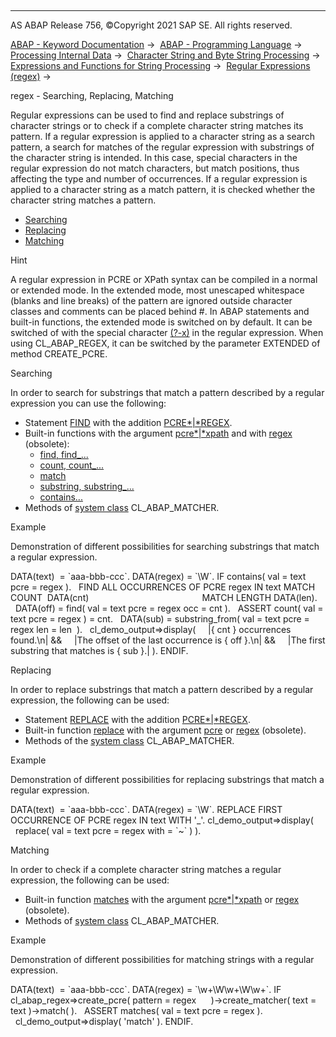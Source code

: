   

* * *

AS ABAP Release 756, ©Copyright 2021 SAP SE. All rights reserved.

[ABAP - Keyword Documentation](https://help.sap.com/doc/abapdocu_756_index_htm/7.56/en-US/abenabap.htm) →  [ABAP - Programming Language](https://help.sap.com/doc/abapdocu_756_index_htm/7.56/en-US/abenabap_reference.htm) →  [Processing Internal Data](https://help.sap.com/doc/abapdocu_756_index_htm/7.56/en-US/abenabap_data_working.htm) →  [Character String and Byte String Processing](https://help.sap.com/doc/abapdocu_756_index_htm/7.56/en-US/abenabap_data_string.htm) →  [Expressions and Functions for String Processing](https://help.sap.com/doc/abapdocu_756_index_htm/7.56/en-US/abenstring_processing_expr_func.htm) →  [Regular Expressions (regex)](https://help.sap.com/doc/abapdocu_756_index_htm/7.56/en-US/abenregular_expressions.htm) → 

regex - Searching, Replacing, Matching

Regular expressions can be used to find and replace substrings of character strings or to check if a complete character string matches its pattern. If a regular expression is applied to a character string as a search pattern, a search for matches of the regular expression with substrings of the character string is intended. In this case, special characters in the regular expression do not match characters, but match positions, thus affecting the type and number of occurrences. If a regular expression is applied to a character string as a match pattern, it is checked whether the character string matches a pattern.

-   [Searching](#@@ITOC@@ABENREGEX_MTCH_1)
-   [Replacing](#@@ITOC@@ABENREGEX_MTCH_2)
-   [Matching](#@@ITOC@@ABENREGEX_MTCH_3)

Hint

A regular expression in PCRE or XPath syntax can be compiled in a normal or extended mode. In the extended mode, most unescaped whitespace (blanks and line breaks) of the pattern are ignored outside character classes and comments can be placed behind #. In ABAP statements and built-in functions, the extended mode is switched on by default. It can be switched of with the special character [(?-x)](https://help.sap.com/doc/abapdocu_756_index_htm/7.56/en-US/abenregex_pcre_syntax_specials.htm) in the regular expression. When using CL\_ABAP\_REGEX, it can be switched by the parameter EXTENDED of method CREATE\_PCRE.

Searching

In order to search for substrings that match a pattern described by a regular expression you can use the following:

-   Statement [FIND](https://help.sap.com/doc/abapdocu_756_index_htm/7.56/en-US/abapfind.htm) with the addition [PCRE*|*REGEX](https://help.sap.com/doc/abapdocu_756_index_htm/7.56/en-US/abapfind_pattern.htm).
-   Built-in functions with the argument [pcre*|*xpath](https://help.sap.com/doc/abapdocu_756_index_htm/7.56/en-US/abenstring_functions_regex.htm) and with [regex](https://help.sap.com/doc/abapdocu_756_index_htm/7.56/en-US/abenstring_functions_regex_obs.htm) (obsolete):
    -   [find, find\_...](https://help.sap.com/doc/abapdocu_756_index_htm/7.56/en-US/abensearch_functions.htm)
    -   [count, count\_...](https://help.sap.com/doc/abapdocu_756_index_htm/7.56/en-US/abencount_functions.htm)
    -   [match](https://help.sap.com/doc/abapdocu_756_index_htm/7.56/en-US/abenmatch_functions.htm)
    -   [substring, substring\_...](https://help.sap.com/doc/abapdocu_756_index_htm/7.56/en-US/abensubstring_functions.htm)
    -   [contains...](https://help.sap.com/doc/abapdocu_756_index_htm/7.56/en-US/abencontains_functions.htm)
-   Methods of [system class](https://help.sap.com/doc/abapdocu_756_index_htm/7.56/en-US/abenregex_system_classes.htm) CL\_ABAP\_MATCHER.

Example

Demonstration of different possibilities for searching substrings that match a regular expression.

DATA(text)  = \`aaa-bbb-ccc\`.
DATA(regex) = \`\\W\`.
IF contains( val = text pcre = regex ).
  FIND ALL OCCURRENCES OF PCRE regex IN text MATCH COUNT  DATA(cnt)
                                             MATCH LENGTH DATA(len).
  DATA(off) = find( val = text pcre = regex occ = cnt ).
  ASSERT count( val = text pcre = regex ) = cnt.
  DATA(sub) = substring\_from( val = text pcre = regex len = len  ).
  cl\_demo\_output=>display(
    |{ cnt } occurrences found.\\n| &&
    |The offset of the last occurrence is { off }.\\n| &&
    |The first substring that matches is { sub }.| ).
ENDIF.

Replacing

In order to replace substrings that match a pattern described by a regular expression, the following can be used:

-   Statement [REPLACE](https://help.sap.com/doc/abapdocu_756_index_htm/7.56/en-US/abapreplace.htm) with the addition [PCRE*|*REGEX](https://help.sap.com/doc/abapdocu_756_index_htm/7.56/en-US/abapreplace_pattern.htm).
-   Built-in function [replace](https://help.sap.com/doc/abapdocu_756_index_htm/7.56/en-US/abenreplace_functions.htm) with the argument [pcre](https://help.sap.com/doc/abapdocu_756_index_htm/7.56/en-US/abenstring_functions_regex.htm) or [regex](https://help.sap.com/doc/abapdocu_756_index_htm/7.56/en-US/abenstring_functions_regex_obs.htm) (obsolete).
-   Methods of the [system class](https://help.sap.com/doc/abapdocu_756_index_htm/7.56/en-US/abenregex_system_classes.htm) CL\_ABAP\_MATCHER.

Example

Demonstration of different possibilities for replacing substrings that match a regular expression.

DATA(text)  = \`aaa-bbb-ccc\`.
DATA(regex) = \`\\W\`.
REPLACE FIRST OCCURRENCE OF PCRE regex IN text WITH '\_'.
cl\_demo\_output=>display(
  replace( val = text pcre = regex with = \`~\` ) ).

Matching

In order to check if a complete character string matches a regular expression, the following can be used:

-   Built-in function [matches](https://help.sap.com/doc/abapdocu_756_index_htm/7.56/en-US/abenmatches_functions.htm) with the argument [pcre*|*xpath](https://help.sap.com/doc/abapdocu_756_index_htm/7.56/en-US/abenstring_functions_regex.htm) or [regex](https://help.sap.com/doc/abapdocu_756_index_htm/7.56/en-US/abenstring_functions_regex_obs.htm) (obsolete).
-   Methods of [system class](https://help.sap.com/doc/abapdocu_756_index_htm/7.56/en-US/abenregex_system_classes.htm) CL\_ABAP\_MATCHER.

Example

Demonstration of different possibilities for matching strings with a regular expression.

DATA(text)  = \`aaa-bbb-ccc\`.
DATA(regex) = \`\\w+\\W\\w+\\W\\w+\`.
IF cl\_abap\_regex=>create\_pcre( pattern = regex
     )->create\_matcher( text = text )->match( ).
  ASSERT matches( val = text pcre = regex ).
  cl\_demo\_output=>display( 'match' ).
ENDIF.